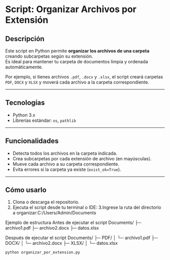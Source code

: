 # Script: Organizar Archivos por Extensión

## Descripción
Este script en Python permite **organizar los archivos de una carpeta** creando subcarpetas según su extensión.  
Es ideal para mantener tu carpeta de documentos limpia y ordenada automáticamente.

Por ejemplo, si tienes archivos `.pdf`, `.docx` y `.xlsx`, el script creará carpetas `PDF`, `DOCX` y `XLSX` y moverá cada archivo a la carpeta correspondiente.

---

## Tecnologías
- Python 3.x
- Librerías estándar: `os`, `pathlib`

---

## Funcionalidades
- Detecta todos los archivos en la carpeta indicada.
- Crea subcarpetas por cada extensión de archivo (en mayúsculas).
- Mueve cada archivo a su carpeta correspondiente.
- Evita errores si la carpeta ya existe (`exist_ok=True`).

---

## Cómo usarlo

1. Clona o descarga el repositorio.  
2. Ejecuta el script desde tu terminal o IDE:
3.Ingrese la ruta del directorio a organizar:C:/Users/Admin/Documents

Ejemplo de estructura
Antes de ejecutar el script
Documents/
├─ archivo1.pdf
├─ archivo2.docx
├─ datos.xlsx

Después de ejecutar el script
Documents/
├─ PDF/
│  └─ archivo1.pdf
├─ DOCX/
│  └─ archivo2.docx
├─ XLSX/
│  └─ datos.xlsx


```bash
python organizar_por_extension.py
